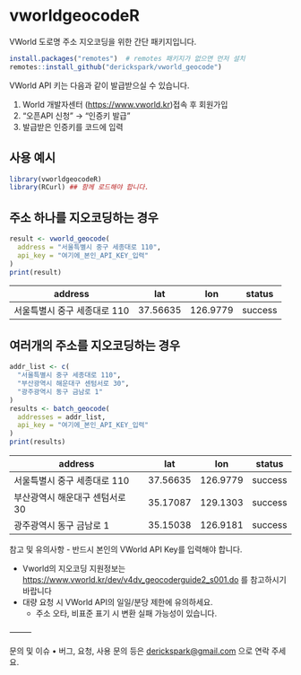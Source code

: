 # vworldgeocodeR

VWorld 도로명 주소 지오코딩을 위한 간단 패키지입니다.

```r
install.packages("remotes")  # remotes 패키지가 없으면 먼저 설치
remotes::install_github("derickspark/vworld_geocode")
```

VWorld API 키는 다음과 같이 발급받으실 수 있습니다. 
1. World 개발자센터 (https://www.vworld.kr)접속 후 회원가입
2. “오픈API 신청” → “인증키 발급”
3. 발급받은 인증키를 코드에 입력 

 ## 사용 예시 
 ```r
library(vworldgeocodeR)
library(RCurl) ## 함께 로드해야 합니다.
```

## 주소 하나를 지오코딩하는 경우
```r
result <- vworld_geocode(
  address = "서울특별시 중구 세종대로 110",
  api_key = "여기에_본인_API_KEY_입력"
)
print(result)
```
| address                      | lat       | lon       | status  |
|------------------------------|-----------|-----------|---------|
| 서울특별시 중구 세종대로 110 | 37.56635  | 126.9779  | success |


## 여러개의 주소를 지오코딩하는 경우 
```r
addr_list <- c(
  "서울특별시 중구 세종대로 110",
  "부산광역시 해운대구 센텀서로 30",
  "광주광역시 동구 금남로 1"
)
results <- batch_geocode(
  addresses = addr_list,
  api_key = "여기에_본인_API_KEY_입력"
)
print(results)
```

| address                      | lat       | lon       | status  |
|------------------------------|-----------|-----------|---------|
| 서울특별시 중구 세종대로 110 | 37.56635  | 126.9779  | success |
| 부산광역시 해운대구 센텀서로 30 | 35.17087  | 129.1303  | success |
| 광주광역시 동구 금남로 1     | 35.15038  | 126.9181  | success |


참고 및 유의사항
	- 반드시 본인의 VWorld API Key를 입력해야 합니다.
  - Vworld의 지오코딩 지원정보는 https://www.vworld.kr/dev/v4dv_geocoderguide2_s001.do 를 참고하시기 바랍니다 
  - 대량 요청 시 VWorld API의 일일/분당 제한에 유의하세요.
	- 주소 오타, 비표준 표기 시 변환 실패 가능성이 있습니다.

⸻

문의 및 이슈
	•	버그, 요청, 사용 문의 등은 derickspark@gmail.com 으로 연락 주세요.

